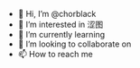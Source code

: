 - 👋 Hi, I’m @chorblack
- 👀 I’m interested in 涩图
- 🌱 I’m currently learning 
- 💞️ I’m looking to collaborate on 
- 📫 How to reach me 

<!---
chorblack/chorblack is a ✨ special ✨ repository because its `README.md` (this file) appears on your GitHub profile.
You can click the Preview link to take a look at your changes.
--->
